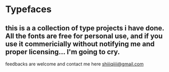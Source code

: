 # Typefaces
## this is a a collection of type projects i have done. All the fonts are free for personal use, and if you use it commericially without notifying  me and proper licensing... I'm going to cry. 

feedbacks are welcome and contact me here shiiiqiiii@gmail.com
